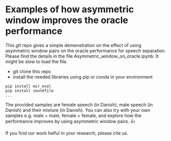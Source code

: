# Examples of how asymmetric window improves the oracle performance

This git repo gives a simple demenstration on the effect of using asymmetric window pairs on the oracle performance for speech separation. Please find the details in the file Asymmetric_window_on_oracle.ipynb. It might be slow to load the file.

* git clone this repo
* install the needed libraries using pip or conda in your environment
```
pip install mir_eval
pip install soundfile
...
```
The provided samples are female speech (in Danish), male speech (in Danish) and their mixture (in Danish). You can also try with your own samples e.g. male + male, female + female, and explore how the performance improves by using asymmetric window pairs. :thumbsup:

If you find our work helful in your research, please cite us.



